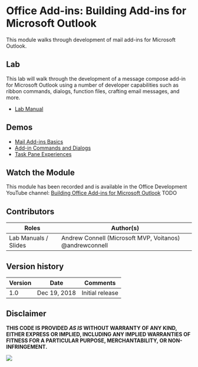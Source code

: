 # Office Add-ins: Building Add-ins for Microsoft Outlook

This module walks through development of mail add-ins for Microsoft Outlook.

## Lab

This lab will walk through the development of a message compose add-in for Microsoft Outlook using a number of developer capabilities such as ribbon commands, dialogs, function files, crafting email messages, and more.

- [Lab Manual](./Lab.md)

## Demos

- [Mail Add-ins Basics](./Demos/01%20Mail%20Add-ins%20Basics)
- [Add-in Commands and Dialogs](./Demos/02%20Add-in%20Commands%20and%20Dialogs)
- [Task Pane Experiences](./Demos/03%20Task%20Pane%20Experiences)

## Watch the Module

This module has been recorded and is available in the Office Development YouTube channel: [Building Office Add-ins for Microsoft Outlook](https://www.youtube.com) TODO

## Contributors

|        Roles         |                        Author(s)                        |
| -------------------- | ------------------------------------------------------- |
| Lab Manuals / Slides | Andrew Connell (Microsoft MVP, Voitanos) @andrewconnell |

## Version history

| Version |     Date      |     Comments      |
| ------- | ------------- | ----------------- |
| 1.0     | Dec 19, 2018  | Initial release   |

## Disclaimer

**THIS CODE IS PROVIDED *AS IS* WITHOUT WARRANTY OF ANY KIND, EITHER EXPRESS OR IMPLIED, INCLUDING ANY IMPLIED WARRANTIES OF FITNESS FOR A PARTICULAR PURPOSE, MERCHANTABILITY, OR NON-INFRINGEMENT.**

<img src="https://telemetry.sharepointpnp.com/TrainingContent/OfficeAddin/04-building-add-ins-for-microsoft-outlook" />
